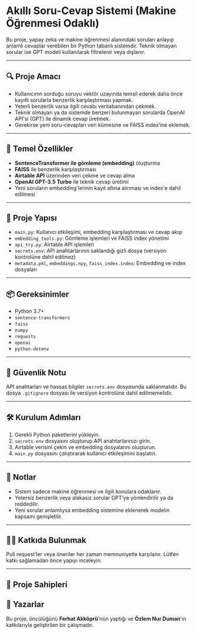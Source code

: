 # Akıllı Soru-Cevap Sistemi (Makine Öğrenmesi Odaklı)

Bu proje, yapay zeka ve makine öğrenmesi alanındaki soruları anlayıp anlamlı cevaplar verebilen bir Python tabanlı sistemdir. Teknik olmayan sorular ise GPT modeli kullanılarak filtrelenir veya dışlanır.

---

## 🔍 Proje Amacı

- Kullanıcının sorduğu soruyu vektör uzayında temsil ederek daha önce kayıtlı sorularla benzerlik karşılaştırması yapmak.
- Yeterli benzerlik varsa ilgili cevabı veritabanından çekmek.
- Teknik olmayan ya da sistemde benzeri bulunmayan sorularda OpenAI API'si (GPT) ile dinamik cevap üretmek.
- Gerekirse yeni soru-cevapları veri kümesine ve FAISS index’ine eklemek.

---

## 🧠 Temel Özellikler

- **SentenceTransformer ile gömleme (embedding)** oluşturma
- **FAISS** ile benzerlik karşılaştırması
- **Airtable API** üzerinden veri çekme ve cevap alma
- **OpenAI GPT-3.5 Turbo** ile teknik cevap üretimi
- Yeni soruların embedding'lerinin kayıt altına alınması ve index'e dahil edilmesi

---

## 📁 Proje Yapısı

- `main.py`: Kullanıcı etkileşimi, embedding karşılaştırması ve cevap akışı
- `embedding_tools.py`: Gömleme işlemleri ve FAISS index yönetimi
- `api_try.py`: Airtable API işlemleri
- `secrets.env`: API anahtarlarının saklandığı gizli dosya (versiyon kontrolüne dahil edilmez)
- `metadata.pkl`, `embeddings.npy`, `faiss_index.index`: Embedding ve index dosyaları

---

## 📦 Gereksinimler

- Python 3.7+
- `sentence-transformers`
- `faiss`
- `numpy`
- `requests`
- `openai`
- `python-dotenv`

---

## 🔐 Güvenlik Notu

API anahtarları ve hassas bilgiler `secrets.env` dosyasında saklanmalıdır. Bu dosya `.gitignore` dosyası ile versiyon kontrolüne dahil edilmemelidir.

---

## 🛠 Kurulum Adımları

1. Gerekli Python paketlerini yükleyin.
2. `secrets.env` dosyasını oluşturup API anahtarlarınızı girin.
3. Airtable verisini çekin ve embedding dosyalarını oluşturun.
4. `main.py` dosyasını çalıştırarak kullanıcı etkileşimini başlatın.

---

## 📌 Notlar

- Sistem sadece makine öğrenmesi ve ilgili konulara odaklanır.
- Yetersiz benzerlik veya alakasız sorular GPT’ye yönlendirilir ya da reddedilir.
- Yeni sorular anlamlıysa embedding sistemine eklenerek modelin kapsamı genişletilir.

---

## 🧑‍💻 Katkıda Bulunmak

Pull request’ler veya öneriler her zaman memnuniyetle karşılanır. Lütfen katkı sağlamadan önce yapıyı inceleyin.

---

## 👥 Proje Sahipleri

## 👥 Yazarlar

Bu proje, öncülüğünü **Ferhat Akköprü**'nün yaptığı ve **Özlem Nur Duman**'ın katkılarıyla geliştirilen bir çalışmadır.
